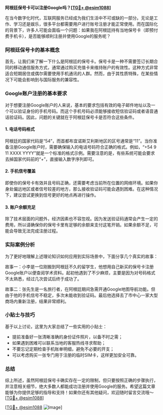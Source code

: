 **阿根廷保号卡可以注册Google吗？[[TG💪+ @esim1088](https://t.me/s/esim1088)]**

在当今数字化时代，互联网服务已经成为我们生活中不可或缺的一部分。无论是工作、学习还是娱乐，很多平台都需要用户进行账号注册才能正常使用。而在国际化的背景下，许多人可能会面临一个问题：如果我在阿根廷持有当地保号卡（即预付费手机卡），是否能够顺利注册并使用Google的服务呢？

### 阿根廷保号卡的基本概念

首先，让我们来了解一下什么是阿根廷的保号卡。保号卡是一种不需要签订长期合同的移动通信服务方式，通常通过购买充值卡来维持账户的有效性。这种方式非常适合短期居住或偶尔需要使用手机通讯的人群。然而，由于其性质特殊，在某些情况下可能会影响到与国际服务的兼容性。

### Google账户注册的基本要求

对于想要注册Google账户的人来说，基本的要求包括有效的电子邮件地址以及一个可以验证身份的手机号码。而这个手机号码必须能够接收短信验证码或者语音通话验证码。因此，问题的关键就在于阿根廷保号卡是否符合这些条件。

#### 1. 电话号码格式
阿根廷的国家代码是“54”，而首都布宜诺斯艾利斯地区的区号通常是“11”。当你准备注册Google账户时，需要确保输入的电话号码符合正确的格式。例如，“+54 9 11 XXXX YYYY”就是一个标准的格式示例。需要注意的是，有些系统可能会要求去掉国家代码前的“+”，直接输入数字序列即可。

#### 2. 手机信号覆盖
即使你的保号卡有效并且号码正确，还需要考虑当前所在位置的网络环境。如果你身处偏远地区或者信号较差的地方，那么接收验证码可能会遇到困难。在这种情况下，建议尝试更换到信号更好的地点再进行操作。

#### 3. 账户余额充足
除了技术层面的问题外，经济因素也不容忽视。因为发送验证码通常会产生一定的费用，所以请确保你的保号卡里有足够的余额来支付这笔开销。如果余额不足，可能会导致无法完成注册过程。

### 实际案例分析

为了更好地理解上述理论知识如何应用到实际场景中，下面分享几个真实的故事：

故事一：小李是一位刚搬到阿根廷不久的留学生，他想用自己新买的保号卡注册Google账户以便查阅学术资料。起初他遇到了不少麻烦，主要是因为对号码格式不太熟悉，经过几次尝试后终于成功了。

故事二：张先生是一名旅行者，在阿根廷期间急需开通Google地图导航功能。但由于他的手机信号不稳定，多次未能收到验证码。最后他选择去了市中心一家大型商场内重新注册，结果非常顺利。

### 小贴士与技巧

基于以上讨论，这里为大家总结了一些实用的小贴士：
- 提前准备好一张清晰准确的身份证件照片，以备不时之需；
- 如果遇到困难可以联系当地的客服热线寻求帮助；
- 不要忘记定期检查手机账单明细，避免不必要的开支；
- 可以考虑购买一张专门用于注册的临时SIM卡，这样更加安全可靠。

### 总结

综上所述，虽然阿根廷保号卡确实存在一定的限制，但只要按照正确的步骤执行，并注意相关细节，绝大多数人都能成功注册并使用Google的服务。希望这篇文章能够为你提供足够的指导和支持！如果你还有其他疑问，欢迎随时留言交流哦～ [[TG💪+ @esim1088](https://t.me/s/esim1088)]

[[TG💪+ @esim1088](https://t.me/s/esim1088) ![Image](https://i.postimg.cc/4NQfJmqS/Snipaste-2025-05-13-00-14-12.png)]
